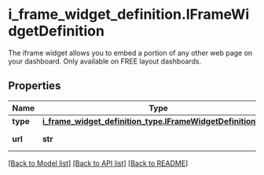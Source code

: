 # i_frame_widget_definition.IFrameWidgetDefinition

The iframe widget allows you to embed a portion of any other web page on your dashboard. Only available on FREE layout dashboards.
## Properties
Name | Type | Description | Notes
------------ | ------------- | ------------- | -------------
**type** | [**i_frame_widget_definition_type.IFrameWidgetDefinitionType**](IFrameWidgetDefinitionType.md) |  | 
**url** | **str** | URL of the iframe. | 

[[Back to Model list]](README.md#documentation-for-models) [[Back to API list]](README.md#documentation-for-api-endpoints) [[Back to README]](README.md)


